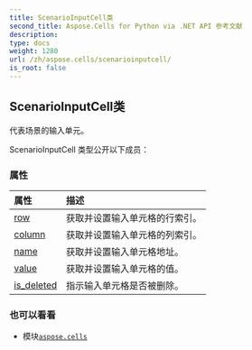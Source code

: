 ```yaml
---
title: ScenarioInputCell类
second_title: Aspose.Cells for Python via .NET API 参考文献
description:
type: docs
weight: 1280
url: /zh/aspose.cells/scenarioinputcell/
is_root: false
---
```

## ScenarioInputCell类
代表场景的输入单元。



ScenarioInputCell 类型公开以下成员：

### 属性
|属性|描述|
| :- | :- |
| [row](/cells/python-net/zh/aspose.cells/scenarioinputcell/row) |获取并设置输入单元格的行索引。|
| [column](/cells/python-net/zh/aspose.cells/scenarioinputcell/column) |获取并设置输入单元格的列索引。|
| [name](/cells/python-net/zh/aspose.cells/scenarioinputcell/name) |获取并设置输入单元格地址。|
| [value](/cells/python-net/zh/aspose.cells/scenarioinputcell/value) |获取并设置输入单元格的值。|
| [is_deleted](/cells/python-net/zh/aspose.cells/scenarioinputcell/is_deleted) |指示输入单元格是否被删除。|



### 也可以看看
* 模块[`aspose.cells`](..)
